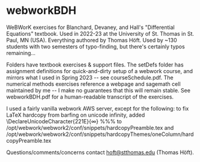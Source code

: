 # webworkBDH
WeBWorK exercises for Blanchard, Devaney, and Hall's "Differential Equations" textbook. Used in 2022-23 at the University of St. Thomas in St. Paul, MN (USA). Everything authored by Thomas Höft. Used by ~130 students with two semesters of typo-finding, but there's certainly typos remaining...

Folders have textbook exercises & support files. The setDefs folder has assignment definitions for quick-and-dirty setup of a webwork course, and mirrors what I used in Spring 2023 -- see courseSchedule.pdf. The numerical methods exercises reference a webpage and sagemath cell maintained by me -- I make no guarantees that this will remain stable. See webworkBDH.pdf for a human-readable transcript of the exercises.

I used a fairly vanilla webwork AWS server, except for the following: 
to fix LaTeX hardcopy from barfing on unicode infinity, added
\DeclareUnicodeCharacter{221E}{$\infty$}
%%%
to 
/opt/webwork/webwork2/conf/snippets/hardcopyPreamble.tex
and
/opt/webwork/webwork2/conf/snippets/hardcopyThemes/oneColumn/hardcopyPreamble.tex 

Questions/comments/concerns contact hoft@stthomas.edu (Thomas Höft).

